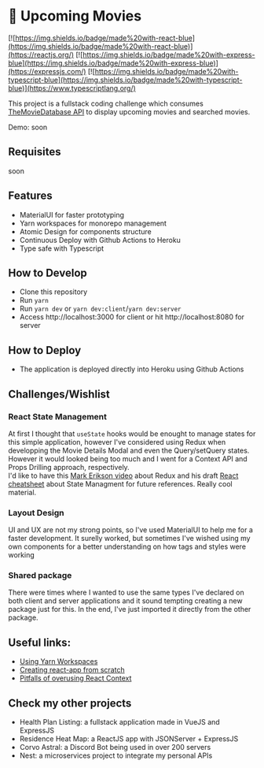 # 🎥 Upcoming Movies

[![https://img.shields.io/badge/made%20with-react-blue](https://img.shields.io/badge/made%20with-react-blue)](https://reactjs.org/)
[![https://img.shields.io/badge/made%20with-express-blue](https://img.shields.io/badge/made%20with-express-blue)](https://expressjs.com/)
[![https://img.shields.io/badge/made%20with-typescript-blue](https://img.shields.io/badge/made%20with-typescript-blue)](https://www.typescriptlang.org/)

This project is a fullstack coding challenge which consumes [TheMovieDatabase API](https://developers.themoviedb.org/) to display upcoming movies and searched movies. 

Demo: soon

## Requisites

soon

## Features

- MaterialUI for faster prototyping
- Yarn workspaces for monorepo management
- Atomic Design for components structure
- Continuous Deploy with Github Actions to Heroku
- Type safe with Typescript

## How to Develop

- Clone this repository
- Run `yarn`
- Run `yarn dev` or `yarn dev:client`/`yarn dev:server`
- Access http://localhost:3000 for client or hit http://localhost:8080 for server

## How to Deploy

- The application is deployed directly into Heroku using Github Actions

## Challenges/Wishlist

### React State Management

At first I thought that `useState` hooks would be enought to manage states for this simple application, however I've considered using Redux when developping the Movie Details Modal and even the Query/setQuery states. However it would looked being too much and I went for a Context API and Props Drilling approach, respectively.  
I'd like to have this [Mark Erikson video](https://www.youtube.com/watch?v=9zySeP5vH9c) about Redux and his draft [React cheatsheet](https://react-community-tools-practices-cheatsheet.netlify.app/state-management/overview) about State Managment for future references. Really cool material.

### Layout Design

UI and UX are not my strong points, so I've used MaterialUI to help me for a faster development. It surelly worked, but sometimes I've wished using my own components for a better understanding on how tags and styles were working

### Shared package 

There were times where I wanted to use the same types I've declared on both client and server applications and it sound tempting creating a new package just for this. In the end, I've just imported it directly from the other package.

## Useful links:

* [Using Yarn Workspaces](https://classic.yarnpkg.com/en/docs/workspaces/)
* [Creating react-app from scratch](https://andrey-arthur.medium.com/how-to-create-your-react-app-from-scratch-without-create-react-app-or-babel-webpack-setup-a0e429a3527a)
* [Pitfalls of overusing React Context](https://blog.logrocket.com/pitfalls-of-overusing-react-context/)

## Check my other projects

* Health Plan Listing: a fullstack application made in VueJS and ExpressJS
* Residence Heat Map: a ReactJS app with JSONServer + ExpressJS
* Corvo Astral: a Discord Bot being used in over 200 servers
* Nest: a microservices project to integrate my personal APIs